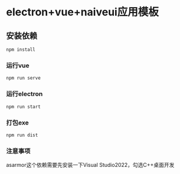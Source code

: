 # electron+vue+naiveui应用模板

## 安装依赖
```
npm install
```

### 运行vue
```
npm run serve
```

### 运行electron
```
npm run start
```

### 打包exe
```
npm run dist
```


### 注意事项
asarmor这个依赖需要先安装一下Visual Studio2022，勾选C++桌面开发
